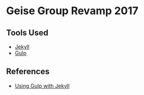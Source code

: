 # Geise Group Revamp 2017

## Tools Used
* [Jekyll](https://jekyllrb.com/)
* [Gulp](https://gulpjs.com/)

## References
* [Using Gulp with Jekyll](https://aaronlasseigne.com/2016/02/03/using-gulp-with-jekyll/)